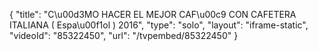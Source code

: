 {
    "title": "C\u00d3MO HACER EL MEJOR CAF\u00c9 CON CAFETERA ITALIANA ( Espa\u00f1ol ) 2016",
    "type": "solo",
    "layout": "iframe-static",
    "videoId": "85322450",
    "url": "\/tvpembed\/85322450"
}